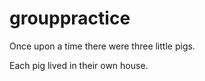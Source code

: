 # grouppractice

Once upon a time there were three little pigs. 

Each pig lived in their own house.

